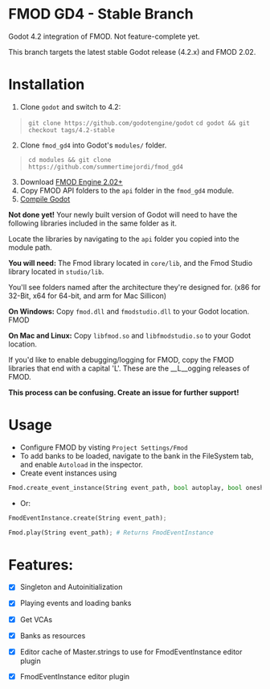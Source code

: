 # FMOD GD4 - Stable Branch
Godot 4.2 integration of FMOD. Not feature-complete yet.

This branch targets the latest stable Godot release (4.2.x) and FMOD 2.02.
# Installation
1. Clone `godot` and switch to 4.2:
> `git clone https://github.com/godotengine/godot`
> `cd godot && git checkout tags/4.2-stable`
2. Clone `fmod_gd4` into Godot's `modules/` folder.
> `cd modules && git clone https://github.com/summertimejordi/fmod_gd4`
3. Download [FMOD Engine 2.02+](https://www.fmod.com/download#FMOD%20Engine-select)
4. Copy FMOD API folders to the `api` folder in the `fmod_gd4` module.
5. [Compile Godot](https://docs.godotengine.org/en/stable/development/compiling/introduction_to_the_buildsystem.html?highlight=compile)

**Not done yet!**
Your newly built version of Godot will need to have the following libraries included in the same folder as it.

Locate the libraries by navigating to the `api` folder you copied into the module path.

**You will need:**
		The Fmod library located in `core/lib`, and the Fmod Studio library located in `studio/lib`.

You'll see folders named after the architecture they're designed for. (x86 for 32-Bit, x64 for 64-bit, and arm for Mac Sillicon)

**On Windows:**
	Copy `fmod.dll` and `fmodstudio.dll` to your Godot location. FMOD

**On Mac and Linux:**
	Copy `libfmod.so` and `libfmodstudio.so` to your Godot location.

If you'd like to enable debugging/logging for FMOD, copy the FMOD libraries that end with a capital 'L'. These are the __L__ogging releases of FMOD.

**This process can be confusing. Create an issue for further support!**

# Usage
* Configure FMOD by visting `Project Settings/Fmod`
* To add banks to be loaded, navigate to the bank in the FileSystem tab, and enable `Autoload` in the inspector.
* Create event instances using
```py
Fmod.create_event_instance(String event_path, bool autoplay, bool oneshot); # Returns FmodEventInstance
```
* Or:
```py
FmodEventInstance.create(String event_path);
```
```py
Fmod.play(String event_path); # Returns FmodEventInstance
```

# Features:
- [x] Singleton and Autoinitialization
- [x] Playing events and loading banks
- [x] Get VCAs
- [x] Banks as resources
- [x] Editor cache of Master.strings to use for FmodEventInstance editor plugin
- [x] FmodEventInstance editor plugin

